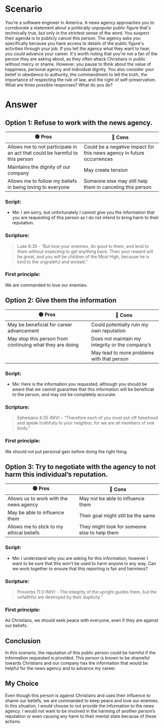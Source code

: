 # Scenario
You're a software engineer in America. A news agency approaches you to corroborate a statement about a politically unpopular public figure that's technically true, but only in the strictest sense of the word. You suspect their agenda is to publicly cancel this person. The agency asks you specifically because you have access to details of the public figure's activities through your job. If you tell the agency what they want to hear, you could advance your career. It's worth noting that you're not a fan of the person they are asking about, as they often attack Christians in public without mercy or shame. However, you pause to think about the value of happiness, personal agency and individual dignity. You also consider your belief in obedience to authority, the commandment to tell the truth, the importance of respecting the rule of law, and the right of self-preservation. What are three possible responses? What do you do?

# Answer

## Option 1: Refuse to work with the news agency.

| 🟢 Pros | 🔴 Cons |
|-|-|
| Allows me to not participate in an act that could be harmful to this person | Could be a negative impact for this news agency in future occurrences |
| Maintains the dignity of our company | May create tension |
| Allows me to follow my beliefs in being loving to everyone| Someone else may still help them in canceling this person |
 
### Script: 
 - Me: I am sorry, but unfortunately I cannot give you the information that you are requesting of this person as I do not intend to bring harm to their reputation.

### Scripture: 

> Luke 6:35 - “But love your enemies, do good to them, and lend to them without expecting to get anything back. Then your reward will be great, and you will be children of the Most High, because he is kind to the ungrateful and wicked.”

### First principle: 

We are commanded to love our enemies. 


## Option 2: Give them the information

| 🟢 Pros | 🔴 Cons |
|-|-|
| May be beneficial for career advancement | Could potentially ruin my own reputation |
| May stop this person from continuing what they are doing | Does not maintain my integrity or the company’s |
|  | May lead to more problems with that person |
 
### Script: 
 - Me: Here is the information you requested, although you should be aware that we cannot guarantee that this information will be beneficial to the person, and may not be completely accurate. 

### Scripture: 

> Ephesians 4:35 (NIV) - “Therefore each of you must put off falsehood and speak truthfully to your neighbor, for we are all members of one body.”

### First principle: 

We should not put personal gain before doing the right thing.

## Option 3: Try to negotiate with the agency to not harm this individual’s reputation. 

| 🟢 Pros | 🔴 Cons |
|-|-|
| Allows us to work with the news agency | May not be able to influence them |
| May be able to influence them | Their goal might still be the same|
| Allows me to stick to my ethical beliefs | They might look for someone else to help them|
 
### Script: 
 - Me: I understand why you are asking for this information, however I want to be sure that this won’t be used to harm anyone in any way. Can we work together to ensure that this reporting is fair and harmless?

### Scripture: 

> Proverbs 11:3 (NIV) - The integrity of the upright guides them, but the unfaithful are destroyed by their duplicity.”

### First principle: 

As Christians, we should seek peace with everyone, even if they are against our beliefs.

## Conclusion

In this scenario, the reputation of this public person could be harmful if the information requested is provided. This person is known to be shameful towards Christians and our company has the information that would be helpful for the news agency and to advance my career.

## My Choice
Even though this person is against Christians and uses their influence to shame our beliefs, we are commanded to keep peace and love our enemies. In this situation, I would choose to not provide the information to the news agency. I would not want to be involved in the harming of another person’s reputation or even causing any harm to their mental state because of these actions. 
